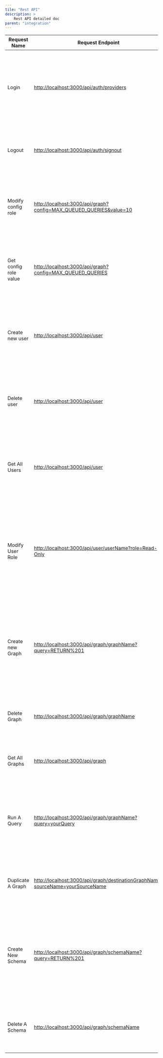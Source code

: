 ```yaml
---
tile: "Rest API"
description: >
    Rest API detailed doc
parent: "integration"
---
```


| Request Name  | Request Endpoint | Request Method | Request Headers | Request Parameters | Body | Successful Response | Description|
| ------------- | ---------------- | -------------- | --------------- | ------------------ | ---- | ------------------- | ---------- |
| Login         | [http://localhost:3000/api/auth/providers](http://localhost:3000/api/auth/providers)                                                                             | GET            | None                                            | None                                                                                                  | None                                                                                                                                       | Status Code: 200<br>{<br>"credentials": {<br>"id": "credentials",<br>"name": "Credentials",<br>"type": "credentials",<br>"signinUrl": "http://localhost:3000/api/auth/signin/credentials",<br>"callbackUrl": "http://localhost:3000/api/auth/callback/credentials"<br>}<br>} | This request is used for user authentication.                                                                                                                                                                                                                                                                               |
| Logout                | [http://localhost:3000/api/auth/signout](http://localhost:3000/api/auth/signout)                                                                                 | POST           | Content-Type: application/x-www-form-urlencoded | None                                                                                                  | x-www-form-urlencoded:<br>1- Key: csrfToken – value: insert csrfToken<br>2- Key: callbackUrl – value: /login<br>3- Key: json - value: true | Status Code: 200<br>{<br>"url": "http://localhost:3000/api/auth/signout?csrf=true"<br>}                                                                                                                                                                                      | <br>This request is used to sign out users, ending their current authenticated session and logging them out of the system                                                                                                                                                                                                   |
| Modify config role    | [http://localhost:3000/api/graph?config=MAX_QUEUED_QUERIES&value=10](http://localhost:3000/api/graph?config=MAX_QUEUED_QUERIES&value=10)                         | POST           | Authorization: Cookie                           | 1\. Key: config - Value: MAX_QUEUED_QUERIES (required)<br>2\. Key: value - Value: A number (required) | None                                                                                                                                       | Status Code: 200<br>Response Body:<br>{ "config": "OK" }                                                                                                                                                                                                                     | This request is used to set a configuration value for MAX_QUEUED_QUERIES. It accepts a number as the value for the configuration and requires authorization via a cookie in the headers.                                                                                                                                    |
| Get config role value | [http://localhost:3000/api/graph?config=MAX_QUEUED_QUERIES](http://localhost:3000/api/graph?config=MAX_QUEUED_QUERIES)                                           | GET            | Authorization: Cookie                           | 1\. Key: config - Value: MAX_QUEUED_QUERIES (required)<br>2\. Key: value - Value: A number (required) | None                                                                                                                                       | Status code: 200<br>{"config": [ "MAX_QUEUED_QUERIES",25 ]}                                                                                                                                                                                                                  | This request is used to get a configuration value for MAX_QUEUED_QUERIES. It accepts a number as the value for the configuration and requires authorization via a cookie in the headers.                                                                                                                                    |
| Create new user       | [http://localhost:3000/api/user](http://localhost:3000/api/user)                                                                                                 | POST           | Authorization: Cookie                           | None                                                                                                  | {<br>"username":"user",<br>"password":"password",<br>"role":"Read-Write"<br>}                                                              | Status Code: 201<br>{ "message": "User created"}                                                                                                                                                                                                                             | This request is used to create a new user with specified credentials. The required data, including the username, password, and role, is passed in the body of the request. Authorization is provided via a cookie in the headers.                                                                                           |
| Delete user           | [http://localhost:3000/api/user](http://localhost:3000/api/user)                                                                                                 | DELETE         | Authorization: Cookie                           | None                                                                                                  | {<br>"users":<br>[<br>{<br>"username":"userName",<br>"role":"Read-Write"<br>}<br>]<br>}                                                    | Status Code: 200<br>{<br>"message": "Users deleted"<br>}                                                                                                                                                                                                                     | This request is used to delete a user with specified credentials. The required data, including the username and role, is passed in the body of the request. Authorization is provided via a cookie in the headers.                                                                                                          |
| Get All Users         | [http://localhost:3000/api/user](http://localhost:3000/api/user)                                                                                                 | GET            | Authorization: Cookie                           | None                                                                                                  | None                                                                                                                                       | Status Code: 200<br>{<br>"result": [<br>{<br>"username": "default",<br>"role": "Admin",<br>"checked": false<br>}<br>]<br>}                                                                                                                                                   | This request retrieves a list of all users. Authorization is required via a cookie in the headers.<br><br><br><br><br><br><br>                                                                                                                                                                                              |
| Modify User Role      | [http://localhost:3000/api/user/userName?role=Read-Only](http://localhost:3000/api/user/userName?role=Read-Only)                                                 | PATCH          | Authorization: Cookie                           | 1\. Key: role - value: (e.g Admin, Read-Only, Read-Write)<br>2\. userName                             | None                                                                                                                                       | Status Code: 200<br>{<br>"message": "Users created"<br>}                                                                                                                                                                                                                     | <br>This request updates the role of a specific user. The userName in the URL must be replaced with the actual username of the user whose role is being modified, and the role query parameter must be set to the desired role (e.g., Admin, Read-Only, Read-Write). Authorization is required via a cookie in the headers. |
| Create new Graph      | [http://localhost:3000/api/graph/graphName?query=RETURN%201](http://localhost:3000/api/graph/graphName?query=RETURN%201)                                         | GET            | Authorization: Cookie                           | 1\. Graph name                                                                                        | None                                                                                                                                       | Status Code: 200<br>{<br>"result": {<br>"metadata": [<br>"Cached execution: 0",<br>"Query internal execution time: 7.198178 milliseconds"<br>],<br>"data": [<br>{<br>"1": 1<br>}<br>]<br>}<br>}                                                                              | This request creates a new graph with the specified name. Authorization is required via a cookie in the headers. The response includes metadata and data from the query execution.                                                                                                                                          |
| Delete Graph          | [http://localhost:3000/api/graph/graphName](http://localhost:3000/api/graph/graphName)                                                                           | DELETE         | Authorization: Cookie                           | 1\. Graph name                                                                                        | None                                                                                                                                       | Status Code: 200<br>{<br>"message": "GraphName graph deleted"<br>}                                                                                                                                                                                                           | This request deletes the graph with the specified name. Authorization is required via a cookie in the headers. The response confirms the deletion of the graph.                                                                                                                                                             |
| Get All Graphs        | [http://localhost:3000/api/graph](http://localhost:3000/api/graph)                                                                                               | GET            | Authorization: Cookie                           | None                                                                                                  | None                                                                                                                                       | Status Code: 200<br>{<br>"result": [ "graphName" ]<br>}                                                                                                                                                                                                                      | This request retrieves a list of all graphs. Authorization is required via a cookie in the headers. The response includes a list of graph names.                                                                                                                                                                            |
| Run A Query           | [http://localhost:3000/api/graph/graphName?query=yourQuery](http://localhost:3000/api/graph/graphName?query=yourQuery)                                           | GET            | Authorization: Cookie                           | 1\. Graph name<br>2\. Key: query - value: yourQuery                                                   | None                                                                                                                                       | Status Code: 200<br>{<br>"result": {<br>"metadata": [<br>"Nodes created: 40",<br>"Relationships created: 20",<br>"Cached execution: 1",<br>"Query internal execution time: 0.201420 milliseconds"<br>],<br>"data": [ { queryData… } ]<br>}                                   | This request runs a query on the specified graph. Authorization is required via a cookie in the headers. The response includes metadata about the query execution and the resulting data.                                                                                                                                   |
| Duplicate A Graph     | [http://localhost:3000/api/graph/destinationGraphName?sourceName=yourSourceName](http://localhost:3000/api/graph/destinationGraphName?sourceName=yourSourceName) | POST           | Authorization: Cookie                           | 1\. destinationGraphName<br>2\. Key: sourceName - Value: yourSourceName                               | None                                                                                                                                       | Status Code: 200<br>{ "success": "OK" }                                                                                                                                                                                                                                      | This request duplicates a graph from a source to a destination. Authorization is required via a cookie in the headers. The response confirms the successful duplication of the graph.                                                                                                                                       |
| Create New Schema     | [http://localhost:3000/api/graph/schemaName?query=RETURN%201](http://localhost:3000/api/graph/schemaName?query=RETURN%201)                                       | GET            | Authorization: Cookie                           | 1\. schemaName                                                                                        | None                                                                                                                                       | Status Code: 200<br>{<br>"result": {<br>"metadata": [<br>"Cached execution: 0",<br>"Query internal execution time: 0.153307 milliseconds"<br>],<br>"data": [<br>{<br>"1": 1<br>}<br>]<br>}<br>}                                                                              | This request creates a new schema with the specified name. Authorization is required via a cookie in the headers. The response includes metadata and data from the query execution.<br>                                                                                                                                     |
| Delete A Schema       | [http://localhost:3000/api/graph/schemaName](http://localhost:3000/api/graph/schemaName)                                                                         | DELETE         | Authorization: Cookie                           | 1\. schemaName                                                                                        | None                                                                                                                                       | Status Code: 200<br>{<br>"message": "schemaName graph deleted"<br>}                                                                                                                                                                                                          | This request deletes the schema with the specified name. Authorization is required via a cookie in the headers. The response confirms the deletion of the schema.                                                                                                                                                           |